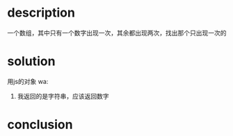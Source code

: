 # description

一个数组，其中只有一个数字出现一次，其余都出现两次，找出那个只出现一次的

# solution

用js的对象
wa:
1. 我返回的是字符串，应该返回数字

# conclusion


